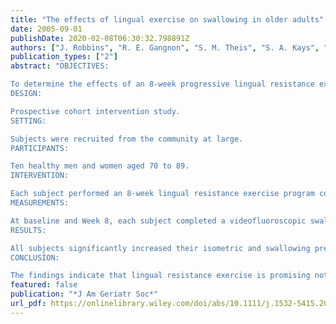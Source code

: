 ```yaml
---
title: "The effects of lingual exercise on swallowing in older adults"
date: 2005-09-01
publishDate: 2020-02-08T06:30:32.798891Z
authors: ["J. Robbins", "R. E. Gangnon", "S. M. Theis", "S. A. Kays", "A. L. Hewitt", "J. A. Hind"]
publication_types: ["2"]
abstract: "OBJECTIVES:

To determine the effects of an 8-week progressive lingual resistance exercise program on swallowing in older individuals, the most 'at risk' group for dysphagia.
DESIGN:

Prospective cohort intervention study.
SETTING:

Subjects were recruited from the community at large.
PARTICIPANTS:

Ten healthy men and women aged 70 to 89.
INTERVENTION:

Each subject performed an 8-week lingual resistance exercise program consisting of compressing an air-filled bulb between the tongue and hard palate.
MEASUREMENTS:

At baseline and Week 8, each subject completed a videofluoroscopic swallowing evaluation for kinematic and bolus flow assessment of swallowing. Swallowing pressures and isometric pressures were collected at baseline and Weeks 2, 4, and 6. Four of the subjects also underwent oral magnetic resonance imaging (MRI) to measure lingual volume.
RESULTS:

All subjects significantly increased their isometric and swallowing pressures. All subjects who had the MRI demonstrated increased lingual volume of an average of 5.1%.
CONCLUSION:

The findings indicate that lingual resistance exercise is promising not only for preventing dysphagia due to sarcopenia, but also as a treatment strategy for patients with lingual weakness and swallowing disability due to frailty or other age-related conditions. The potential effect of lingual exercise on reducing dysphagia-related comorbidities (pneumonia, malnutrition, and dehydration) and healthcare costs while improving quality of life is encouraging."
featured: false
publication: "*J Am Geriatr Soc*"
url_pdf: https://onlinelibrary.wiley.com/doi/abs/10.1111/j.1532-5415.2005.53467.x
---
```



